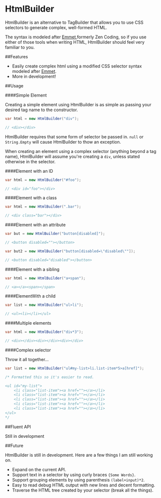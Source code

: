 HtmlBuilder
===========

HtmlBuilder is an alternative to TagBuilder that allows you to use CSS selectors to generate complex, well-formed HTML.

The syntax is modeled after [Emmet](http://emmet.io/),formerly Zen Coding, so if you use either of those tools when writing HTML, HtmlBuilder should feel very familiar to you.

##Features

* Easily create complex html using a modified CSS selector syntax modeled after [Emmet](http://emmet.io/).
* More in development!

##Usage

####Simple Element

Creating a simple element using HtmlBuilder is as simple as passing your desired tag name to the constructor.

```csharp
var html = new HtmlBuilder("div");

// <div></div>
```

HtmlBuilder requires that some form of selector be passed in.  `null` or `String.Empty` will cause HtmlBuilder to thow an exception.

When creating an element using a complex selector (anything beyond a tag name), HtmlBuilder will assume you're creating a `div`, unless stated otherwise in the selector.

####Element with an ID

```csharp
var html = new HtmlBuilder("#foo");

// <div id="foo"></div>
```

####Element with a class

```csharp
var html = new HtmlBuilder(".bar");

// <div class="bar"></div>
```

####Element with an attribute

```csharp
var but = new HtmlBuilder("button[disabled]");

// <button disabled=""></button>

var but2 = new HtmlBuilder("button[disabled=\"disabled\""]);

// <button disabled="disabled"></button>
```

####Element with a sibling

```csharp
var html = new HtmlBuilder("a+span");

// <a></a><span></span>
```

####ElementWith a child

```csharp
var list = new HtmlBuilder("ul>li");

// <ul><li></li></ul>
```

####Multiple elements

```csharp
var html = new HtmlBuilder("div*3");

// <div></div><div></div><div></div>
```

####Complex selector

Throw it all together...

```csharp
var list = new HtmlBuilder("ul#my-list>li.list-item*5>a[href]");

/* Formatted this so it's easier to read.

<ul id="my-list">
    <li class="list-item"><a href=""></a></li>
    <li class="list-item"><a href=""></a></li>
    <li class="list-item"><a href=""></a></li>
    <li class="list-item"><a href=""></a></li>
    <li class="list-item"><a href=""></a></li>
</ul>
*/
```

##Fluent API

Still in development

##Future

HtmlBuilder is still in development.  Here are a few things I am still working on.

* Expand on the current API.
* Support text in a selector by using curly braces `{Some Words}`.
* Support grouping elements by using parenthesis `(label+input)*2`.
* Easy to read debug HTML output with new lines and decent formatting.
* Traverse the HTML tree created by your selector (break all the things).